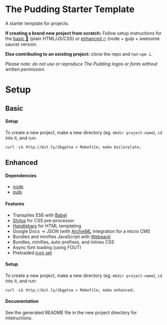 # The Pudding Starter Template

A starter template for projects.

**If creating a brand new project from scratch:** Follow setup instructions for the [basic :bread:](#basic) (plain HTML/JS/CSS) or [enhanced :fire:](#enhanced) (node + gulp + awesome sauce) version.

**Else contributing to an existing project:** clone the repo and run `npm i`.

*Please note: do not use or reproduce The Pudding logos or fonts without written permission.*

# Setup

## Basic

#### Setup
To create a new project, make a new directory (eg. `mkdir project-name`), `cd` into it, and run:
```
curl -Lk http://bit.ly/2bgptna > Makefile; make boilerplate;
```

## Enhanced

#### Dependencies
* [node](http://nodejs.org)
* [gulp](http://gulpjs.com)

#### Features
* Transpiles ES6 with [Babel](http://babeljs.io)
* [Stylus](http://stylus-lang.com/) for CSS pre-processor
* [Handlebars](http://handlebarsjs.com/) for HTML templating
* Google Docs -> JSON (with [ArchieML](http://archieml.org/) integration for a micro CMS
* Bundles and minifies JavaScript with [Webpack](http://webpack.js.org)
* Bundles, minifies, auto-prefixes, and inlines CSS
* Async font loading (using FOUT)
* Preloaded [icon set](https://feathericons.com/)

#### Setup
To create a new project, make a new directory (eg. `mkdir project-name`), `cd` into it, and run:
```
curl -Lk http://bit.ly/2bgptna > Makefile; make enhanced;
```

#### Documentation
See the generated README file in the new project directory for intstructions.
